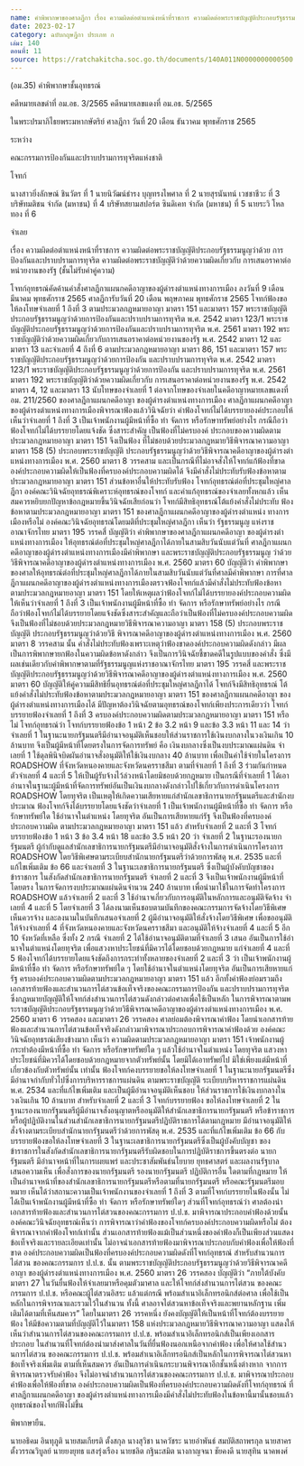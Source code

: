 ```yaml
---
name: คำพิพากษาของศาลฎีกา เรื่อง ความผิดต่อตำแหน่งหน้าที่ราชการ ความผิดต่อพระราชบัญญัติประกอบรัฐธรรมนูญว่าด้วยการป้องกันและปราบปรามการทุจริต ความผิดต่อพระราชบัญญัติว่าด้วยความผิดเกี่ยวกับการเสนอราคาต่อหน่วยงานของรัฐ (ชั้นไม่รับคำคู่ความ) [คดีหมายเลขดำที่ อม.อธ.3/2565 คดีหมายเลขแดงที่ อม.อธ. 5/2565 ระหว่าง คณะกรรมการป้องกันและปราบปรามการทุจริตแห่งชาติ โจทก์ นางสาวยิ่งลักษณ์ ชินวัตร ที่ 1 กับพวกรวม 6 คน จำเลย]
date: 2023-02-17
category: ฉบับกฤษฎีกา ประเภท ก
เล่ม: 140
ตอนที่: 11
source: https://ratchakitcha.soc.go.th/documents/140A011N0000000000500.pdf
---
```


(อม.35)
คําพิพากษาชั้นอุทธรณ์

คดีหมายเลขดําที่ อม.อธ. 3/2565
คดีหมายเลขแดงที่ อม.อธ. 5/2565

ในพระปรมาภิไธยพระมหากษัตริย์
ศาลฎีกา
วันที่ 20 เดือน ธันวาคม พุทธศักราช 2565

ระหว่าง

คณะกรรมการป้องกันและปราบปรามการทุจริตแห่งชาติ

โจทก์

นางสาวยิ่งลักษณ์ ชินวัตร ที่ 1
นายนิวัฒน์ธํารง บุญทรงไพศาล ที่ 2
นายสุรนันทน์ เวชชาชีวะ ที่ 3
บริษัทมติชน จํากัด (มหาชน) ที่ 4
บริษัทสยามสปอร์ต ซินดิเคท จํากัด (มหาชน) ที่ 5
นายระวิ โหลทอง ที่ 6

จําเลย

เรื่อง ความผิดต่อตําแหน่งหน้าที่ราชการ ความผิดต่อพระราชบัญญัติประกอบรัฐธรรมนูญว่าด้วย
การป้องกันและปราบปรามการทุจริต ความผิดต่อพระราชบัญญัติว่าด้วยความผิดเกี่ยวกับ
การเสนอราคาต่อหน่วยงานของรัฐ (ชั้นไม่รับคําคู่ความ)

โจทก์อุทธรณ์คัดค้านคําสั่งศาลฎีกาแผนกคดีอาญาของผู้ดํารงตําแหน่งทางการเมือง ลงวันที่
9 เดือน มีนาคม พุทธศักราช 2565 ศาลฎีการับวันที่ 20 เดือน พฤษภาคม พุทธศักราช 2565
โจทก์ฟ้องขอให้ลงโทษจําเลยที่ 1 ถึงที่ 3 ตามประมวลกฎหมายอาญา มาตรา 151
และมาตรา 157 พระราชบัญญัติประกอบรัฐธรรมนูญว่าด้วยการป้องกันและปราบปรามการทุจริต
พ.ศ. 2542 มาตรา 123/1 พระราชบัญญัติประกอบรัฐธรรมนูญว่าด้วยการป้องกันและปราบปรามการทุจริต
พ.ศ. 2561 มาตรา 192 พระราชบัญญัติว่าด้วยความผิดเกี่ยวกับการเสนอราคาต่อหน่วยงานของรัฐ
พ.ศ. 2542 มาตรา 12 และมาตรา 13 และจําเลยที่ 4 ถึงที่ 6 ตามประมวลกฎหมายอาญา
มาตรา 86, 151 และมาตรา 157 พระราชบัญญัติประกอบรัฐธรรมนูญว่าด้วยการป้องกัน
และปราบปรามการทุจริต พ.ศ. 2542 มาตรา 123/1 พระราชบัญญัติประกอบรัฐธรรมนูญว่าด้วยการป้องกัน
และปราบปรามการทุจริต พ.ศ. 2561 มาตรา 192 พระราชบัญญัติว่าด้วยความผิดเกี่ยวกับ
การเสนอราคาต่อหน่วยงานของรัฐ พ.ศ. 2542 มาตรา 4, 12 และมาตรา 13 นับโทษของจําเลยที่ 1
ต่อจากโทษของจําเลยในคดีอาญาหมายเลขแดงที่ อม. 211/2560 ของศาลฎีกาแผนกคดีอาญา
ของผู้ดํารงตําแหน่งทางการเมือง
ศาลฎีกาแผนกคดีอาญาของผู้ดํารงตําแหน่งทางการเมืองพิจารณาฟ้องแล้ววินิจฉัยว่า
คําฟ้องโจทก์ไม่ได้บรรยายองค์ประกอบให้เห็นว่าจําเลยที่ 1 ถึงที่ 3 เป็นเจ้าพนักงานผู้มีหน้าที่ซื้อ
ทํา จัดการ หรือรักษาทรัพย์อย่างไร กรณีถือว่าฟ้องโจทก์ไม่ได้บรรยายโดยแจ้งชัด ซึ่งสาระสําคัญ
เป็นฟ้องที่ไม่ครบองค์ ประกอบของความผิดตามประมวลกฎหมายอาญา มาตรา 151 จึงเป็นฟ้อง
ที่ไม่ชอบด้วยประมวลกฎหมายวิธีพิจารณาความอาญา มาตรา 158 (5) ประกอบพระราชบัญญัติ
ประกอบรัฐธรรมนูญว่าด้วยวิธีพิจารณาคดีอาญาของผู้ดํารงตําแหน่งทางการเมือง พ.ศ. 2560 มาตรา 8 วรรคสาม
และเป็นกรณีที่ไม่อาจสั่งให้โจทก์แก้ฟ้องที่ขาดองค์ประกอบความผิดให้เป็นฟ้องที่ครบองค์ประกอบความผิดได้
จึงมีคําสั่งไม่ประทับรับฟ้องข้อหาตามประมวลกฎหมายอาญา มาตรา 151 ส่วนข้อหาอื่นให้ประทับรับฟ้อง
โจทก์อุทธรณ์ต่อที่ประชุมใหญ่ศาลฎีกา
องค์คณะวินิจฉัยอุทธรณ์พิเคราะห์อุทธรณ์ของโจทก์ และคําแก้อุทธรณ์ของจําเลยทั้งหกแล้ว
เห็นสมควรหยิบยกปัญหาข้อกฎหมายขึ้นวินิจฉัยเสียก่อนว่า โจทก์มีสิทธิอุทธรณ์โต้แย้งคําสั่งไม่ประทับ
ฟ้องข้อหาตามประมวลกฎหมายอาญา มาตรา 151 ของศาลฎีกาแผนกคดีอาญาของผู้ดํารงตําแหน่ง
ทางการเมืองหรือไม่ องค์คณะวินิจฉัยอุทธรณ์โดยมติที่ประชุมใหญ่ศาลฎีกา เห็นว่า รัฐธรรมนูญ
แห่งราชอาณาจักรไทย มาตรา 195 วรรคสี่ บัญญัติว่า คําพิพากษาของศาลฎีกาแผนกคดีอาญา
ของผู้ดํารงตําแหน่งทางการเมือง ให้อุทธรณ์ต่อที่ประชุมใหญ่ศาลฎีกาได้ภายในสามสิบวันนับแต่วันที่
ศาลฎีกาแผนกคดีอาญาของผู้ดํารงตําแหน่งทางการเมืองมีคําพิพากษา และพระราชบัญญัติประกอบรัฐธรรมนูญ
ว่าด้วยวิธีพิจารณาคดีอาญาของผู้ดํารงตําแหน่งทางการเมือง พ.ศ. 2560 มาตรา 60 บัญญัติว่า
คําพิพากษาของศาลให้อุทธรณ์ต่อที่ประชุมใหญ่ศาลฎีกาได้ภายในสามสิบวันนับแต่วันที่ศาลมีคําพิพากษา
การที่ศาลฎีกาแผนกคดีอาญาของผู้ดํารงตําแหน่งทางการเมืองตรวจฟ้องโจทก์แล้วมีคําสั่งไม่ประทับฟ้องข้อหา
ตามประมวลกฎหมายอาญา มาตรา 151 โดยให้เหตุผลว่าฟ้องโจทก์ไม่ได้บรรยายองค์ประกอบความผิด
ให้เห็นว่าจําเลยที่ 1 ถึงที่ 3 เป็นเจ้าพนักงานผู้มีหน้าที่ซื้อ ทํา จัดการ หรือรักษาทรัพย์อย่างไร
กรณีถือว่าฟ้องโจทก์ไม่ได้บรรยายโดยแจ้งชัดซึ่งสาระสําคัญและถือว่าเป็นฟ้องที่ไม่ครบองค์ประกอบความผิด
จึงเป็นฟ้องที่ไม่ชอบด้วยประมวลกฎหมายวิธีพิจารณาความอาญา มาตรา 158 (5) ประกอบพระราชบัญญัติ
ประกอบรัฐธรรมนูญว่าด้วยวิธี พิจารณาคดีอาญาของผู้ดํารงตําแหน่งทางการเมือง พ.ศ. 2560
มาตรา 8 วรรคสาม นั้น คําสั่งไม่ประทับฟ้องเพราะเหตุว่าฟ้องขาดองค์ประกอบความผิดดังกล่าว
มีผลเป็นการพิพากษายกฟ้องในความผิดข้อหาดังกล่าว จึงเป็นการวินิจฉัยชี้ขาดคดีในรูปแบบของคําสั่ง
ซึ่งมีผลเช่นเดียวกับคําพิพากษาตามที่รัฐธรรมนูญแห่งราชอาณาจักรไทย มาตรา 195 วรรคสี่
และพระราชบัญญัติประกอบรัฐธรรมนูญว่าด้วยวิธีพิจารณาคดีอาญาของผู้ดํารงตําแหน่งทางการเมือง
พ.ศ. 2560 มาตรา 60 บัญญัติให้คู่ความมีสิทธิยื่นอุทธรณ์ต่อที่ประชุมใหญ่ศาลฎีกาได้ โจทก์จึงมีสิทธิอุทธรณ์
โต้แย้งคําสั่งไม่ประทับฟ้องข้อหาตามประมวลกฎหมายอาญา มาตรา 151 ของศาลฎีกาแผนกคดีอาญา
ของผู้ดํารงตําแหน่งทางการเมืองได้
มีปัญหาต้องวินิจฉัยตามอุทธรณ์ของโจทก์เพียงประการเดียวว่า โจทก์บรรยายฟ้องจําเลยที่ 1
ถึงที่ 3 ครบองค์ประกอบความผิดตามประมวลกฎหมายอาญา มาตรา 151 หรือไม่ โจทก์อุทธรณ์ว่า
โจทก์บรรยายฟ้องข้อ 1 หน้า 2 ข้อ 3.2 หน้า 9 และข้อ 3.3 หน้า 11 และ 14 ว่า จําเลยที่ 1
ในฐานะนายกรัฐมนตรีมีอํานาจอนุมัติเห็นชอบให้ส่วนราชการใช้เงินงบกลางในวงเงินเกิน 10 ล้านบาท
จึงเป็นผู้มีหน้าที่โดยตรงในการจัดการทรัพย์ คือ เงินงบกลางซึ่งเป็นงบประมาณแผ่นดิน จําเลยที่ 1
ใช้ดุลพินิจบิดผันอํานาจสั่งอนุมัติให้ใช้เงินงบกลาง 40 ล้านบาท เพื่อเป็นค่าใช้จ่ายในโครงการ
ROADSHOW ที่จังหวัดหนองคายและจังหวัดนครราชสีมา ตามที่จําเลยที่ 1 ถึงที่ 3 ร่วมกันกําหนด
ตัวจําเลยที่ 4 และที่ 5 ให้เป็นผู้รับจ้างไว้ล่วงหน้าโดยมิชอบด้วยกฎหมาย เป็นกรณีที่จําเลยที่ 1
ได้เอาอํานาจในฐานะผู้มีหน้าที่จัดการทรัพย์อันเป็นเงินงบกลางดังกล่าวไปใช้เกี่ยวกับการดําเนินโครงการ
ROADSHOW โดยทุจริต เป็นเหตุให้เกิดความเสียหายแก่สํานักเลขาธิการนายกรัฐมนตรีและสํานักงบประมาณ
ฟ้องโจทก์จึงได้บรรยายโดยแจ้งชัดว่าจําเลยที่ 1 เป็นเจ้าพนักงานผู้มีหน้าที่ซื้อ ทํา จัดการ หรือรักษาทรัพย์ใด
ใช้อํานาจในตําแหน่ง โดยทุจริต อันเป็นการเสียหายแก่รัฐ จึงเป็นฟ้องที่ครบองค์ประกอบความผิด
ตามประมวลกฎหมายอาญา มาตรา 151 แล้ว สําหรับจําเลยที่ 2 และที่ 3 โจทก์บรรยายฟ้องข้อ 1
หน้า 3 ข้อ 3.4 หน้า 18 และข้อ 3.5 หน้า 20 ว่า จําเลยที่ 2 ในฐานะรองนายกรัฐมนตรี
ผู้กํากับดูแลสํานักเลขาธิการนายกรัฐมนตรีมีอํานาจอนุมัติสั่งจ้างในการดําเนินการโครงการ ROADSHOW
โดยวิธีพิเศษตามระเบียบสํานักนายกรัฐมนตรีว่าด้วยการพัสดุ พ.ศ. 2535 และที่แก้ไขเพิ่มเติม
ข้อ 66 และจําเลยที่ 3 ในฐานะเลขาธิการนายกรัฐมนตรี ซึ่งเป็นผู้บังคับบัญชาของข้าราชการ
ในสังกัดสํานักเลขาธิการนายกรัฐมนตรี จําเลยที่ 2 และที่ 3 จึงเป็นเจ้าพนักงานผู้มีหน้าที่โดยตรง
ในการจัดการงบประมาณแผ่นดินจํานวน 240 ล้านบาท เพื่อนํามาใช้ในการจัดทําโครงการ
ROADSHOW แล้วจําเลยที่ 2 และที่ 3 ใช้อํานาจเกี่ยวกับการอนุมัติในหลักการและอนุมัติจัดจ้าง
จําเลยที่ 4 และที่ 5 โดยจําเลยที่ 3 ได้ลงนามเห็นชอบตามบันทึกของคณะกรรมการจัดจ้างโดยวิธีพิเศษ
เห็นควรจ้าง และลงนามในบันทึกเสนอจําเลยที่ 2 ผู้มีอํานาจอนุมัติให้สั่งจ้างโดยวิธีพิเศษ
เพื่อขออนุมัติให้จ้างจําเลยที่ 4 ที่จังหวัดหนองคายและจังหวัดนครราชสีมา และอนุมัติให้จ้างจําเลยที่ 4
และที่ 5 อีก 10 จังหวัดที่เหลือ ซึ่งทั้ง 2 กรณี จําเลยที่ 2 ได้ใช้อํานาจอนุมัติตามที่จําเลยที่ 3 เสนอ
อันเป็นการใช้อํานาจในตําแหน่งโดยทุจริต เพื่อแสวงหาประโยชน์ที่มิควรได้โดยชอบด้วยกฎหมาย
แก่จําเลยที่ 4 และที่ 5 ฟ้องโจทก์ได้บรรยายโดยแจ้งชัดถึงการกระทําทั้งหลายของจําเลยที่ 2 และที่ 3
ว่า เป็นเจ้าพนักงานผู้มีหน้าที่ซื้อ ทํา จัดการ หรือรักษาทรัพย์ใด ๆ โดยใช้อํานาจในตําแหน่งโดยทุจริต
อันเป็นการเสียหายแก่รัฐ ครบองค์ประกอบความผิดตามประมวลกฎหมายอาญา มาตรา 151 แล้ว
อีกทั้งคําฟ้องย่อมรวมถึงเอกสารท้ายฟ้องและสํานวนการไต่สวนข้อเท็จจริงของคณะกรรมการป้องกัน
และปราบปรามการทุจริตซึ่งกฎหมายบัญญัติให้โจทก์ส่งสํานวนการไต่สวนดังกล่าวต่อศาลเพื่อใช้เป็นหลัก
ในการพิจารณาตามพระราชบัญญัติประกอบรัฐธรรมนูญว่าด้วยวิธีพิจารณาคดีอาญาของผู้ดํารงตําแหน่งทางการเมือง
พ.ศ. 2560 มาตรา 6 วรรคสอง และมาตรา 26 วรรคสอง ศาลย่อมต้องพิจารณาคําฟ้อง
โดยนําเอกสารท้ายฟ้องและสํานวนการไต่สวนข้อเท็จจริงดังกล่าวมาพิจารณาประกอบการพิจารณาคําฟ้องด้วย
องค์คณะวินิจฉัยอุทธรณ์เสียงข้างมาก เห็นว่า ความผิดตามประมวลกฎหมายอาญา มาตรา 151
เจ้าพนักงานผู้กระทําต้องมีหน้าที่ซื้อ ทํา จัดการ หรือรักษาทรัพย์ใด ๆ แล้วใช้อํานาจในตําแหน่ง
โดยทุจริต แสวงหาประโยชน์ที่มิควรได้โดยชอบด้วยกฎหมายจากตัวทรัพย์นั้น โดยมิได้เอาทรัพย์ไป
มิใช่เพียงแต่มีหน้าที่เกี่ยวข้องกับตัวทรัพย์นั้น เท่านั้น ฟ้องโจทก์คงบรรยายขอให้ลงโทษจําเลยที่ 1
ในฐานะนายกรัฐมนตรีซึ่งมีอํานาจกํากับทั่วไปซึ่งการบริหารราชการแผ่นดิน ตามพระราชบัญญัติ
ระเบียบบริหารราชการแผ่นดิน พ.ศ. 2534 และที่แก้ไขเพิ่มเติม และเป็นผู้มีอํานาจอนุมัติเห็นชอบ
ให้ส่วนราชการใช้เงินงบกลางในวงเงินเกิน 10 ล้านบาท สําหรับจําเลยที่ 2 และที่ 3 โจทก์บรรยายฟ้อง
ขอให้ลงโทษจําเลยที่ 2 ในฐานะรองนายกรัฐมนตรีผู้มีอํานาจสั่งอนุญาตหรืออนุมัติให้สํานักเลขาธิการนายกรัฐมนตรี
หรือข้าราชการหรือผู้ปฏิบัติงานในส่วนสํานักเลขาธิการนายกรัฐมนตรีปฏิบัติราชการได้ตามกฎหมาย
มีอํานาจอนุมัติให้สั่งจ้างตามระเบียบสํานักนายกรัฐมนตรีว่าด้วยการพัสดุ พ.ศ. 2535 และที่แก้ไขเพิ่มเติม
ข้อ 66 กับบรรยายฟ้องขอให้ลงโทษจําเลยที่ 3 ในฐานะเลขาธิการนายกรัฐมนตรีซึ่งเป็นผู้บังคับบัญชา
ของข้าราชการในสังกัดสํานักเลขาธิการนายกรัฐมนตรีรับผิดชอบในการปฏิบัติราชการขึ้นตรงต่อ
นายกรัฐมนตรี มีอํานาจหน้าที่ในการเผยแพร่ และประชาสัมพันธ์นโยบาย ยุทธศาสตร์ และผลงานรัฐบาล
เสนอความเห็น เพื่อสั่งการของนายกรัฐมนตรี รองนายกรัฐมนตรี ปฏิบัติการอื่น ใดตามที่กฎหมาย
ให้เป็นอํานาจหน้าที่ของสํานักเลขาธิการนายกรัฐมนตรีหรือตามที่นายกรัฐมนตรี หรือคณะรัฐมนตรีมอบหมาย
เห็นได้ว่าสถานะความเป็นเจ้าพนักงานของจําเลยที่ 1 ถึงที่ 3 ตามที่โจทก์บรรยายในฟ้องนั้น
ไม่ได้เป็นเจ้าพนักงานผู้มีหน้าที่ซื้อ ทํา จัดการ หรือรักษาทรัพย์ใดๆ ส่วนที่โจทก์อุทธรณ์ว่า
ศาลต้องนําเอกสารท้ายฟ้องและสํานวนการไต่สวนของคณะกรรมการ ป.ป.ช. มาพิจารณาประกอบคําฟ้องด้วยนั้น
องค์คณะวินิจฉัยอุทธรณ์เห็นว่า การพิจารณาว่าคําฟ้องของโจทก์ครบองค์ประกอบความผิดหรือไม่
ต้องพิจารณาจากคําฟ้องโจทก์เท่านั้น ส่วนเอกสารท้ายฟ้องแม้เป็นส่วนหนึ่งของคําฟ้องก็เป็นเพียงส่วนแสดง
ข้อเท็จจริงและรายละเอียดเท่านั้น ไม่อาจนําเอกสารท้ายฟ้องมาพิจารณาประกอบกับคําฟ้องเพื่อให้ฟ้องที่ขาด
องค์ประกอบความผิดเป็นฟ้องที่ครบองค์ประกอบความผิดดังที่โจทก์อุทธรณ์ สําหรับสํานวนการไต่สวน
ของคณะกรรมการ ป.ป.ช. นั้น ตามพระราชบัญญัติประกอบรัฐธรรมนูญว่าด้วยวิธีพิจารณาคดีอาญา
ของผู้ดํารงตําแหน่งทางการเมือง พ.ศ. 2560 มาตรา 26 วรรคสอง บัญญัติว่า “ภายใต้บังคับ
มาตรา 27 ในวันยื่นฟ้องให้จําเลยมาหรือคุมตัวมาศาล และให้โจทก์ส่งสํานวนการไต่สวน
ของคณะกรรมการ ป.ป.ช. หรือคณะผู้ไต่สวนอิสระ แล้วแต่กรณี พร้อมสําเนาอิเล็กทรอนิกส์ต่อศาล
เพื่อใช้เป็นหลักในการพิจารณาและรวมไว้ในสํานวน ทั้งนี้ ศาลอาจไต่สวนหาข้อเท็จจริงและพยานหลักฐาน
เพิ่มเติมได้ตามที่เห็นสมควร” โดยในมาตรา 26 วรรคหนึ่ง ยังคงบัญญัติให้เป็นหน้าที่โจทก์ต้องบรรยายฟ้อง
ให้มีข้อความตามที่บัญญัติไว้ในมาตรา 158 แห่งประมวลกฎหมายวิธีพิจารณาความอาญา
แสดงให้เห็นว่าสํานวนการไต่สวนของคณะกรรมการ ป.ป.ช. พร้อมสําเนาอิเล็กทรอนิกส์เป็นเพียงเอกสารประกอบ
ในสํานวนที่โจทก์ต้องนํามาส่งศาลในวันที่ยื่นฟ้องนอกเหนือจากคําฟ้อง เพื่อให้ศาลใช้สํานวนการไต่สวน
ของคณะกรรมการ ป.ป.ช. พร้อมสําเนาอิเล็กทรอนิกส์เป็นหลักในการพิจารณาไต่สวนหาข้อเท็จจริงเพิ่มเติม
ตามที่เห็นสมควร อันเป็นการดําเนินกระบวนพิจารณาอีกชั้นหนึ่งต่างหาก จากการพิจารณาตรวจรับคําฟ้อง
จึงไม่อาจนําสํานวนการไต่สวนของคณะกรรมการ ป.ป.ช. มาพิจารณาประกอบคําฟ้องเพื่อให้ฟ้องที่ขาด
องค์ประกอบความผิดเป็นฟ้องที่ครบองค์ประกอบความผิดดังที่โจทก์อุทธรณ์ ที่ศาลฎีกาแผนกคดีอาญา
ของผู้ดํารงตําแหน่งทางการเมืองมีคําสั่งไม่ประทับฟ้องในข้อหานี้มานั้นชอบแล้ว อุทธรณ์ของโจทก์ฟังไม่ขึ้น

พิพากษายืน.

นายอธิคม อินทุภูติ
นายสมเกียรติ ตั้งสกุล
นางสุวิชา นาควัชระ
นายอําพันธ์ สมบัติสถาพรกุล
นายสาคร ตั้งวรรณวิบูลย์
นายยงยุทธ แสงรุ่งเรือง
นายชลิต กฐินะสมิต
นางกาญจนา ชัยคงดี
นายสุทิน นาคพงศ์
